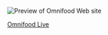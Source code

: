 ![Preview of Omnifood Web site](https://knightkrusty.github.io/Omnifood/resources/images/preview_img.png "Preview of Omnifood Web site")

[ Omnifood Live](https://knightkrusty.github.io/Omnifood/)

